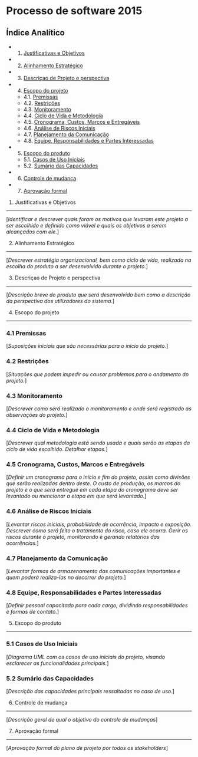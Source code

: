  
Processo de software 2015
=================================

Índice Analítico
----------------

* 1. [Justificativas e Objetivos](#1-justificativas-e-objetivos)
* 2. [Alinhamento Estratégico](#2-alinhamento-estratégico)
* 3. [Descriçao de Projeto e perspectiva](#3-descriçao-de-projeto-e-perspectiva)
* 4. [Escopo do projeto](#4-escopo-do-projeto)
    * 4.1. [Premissas](#41-premissas)
    * 4.2. [Restrições](#42-pestrições)
    * 4.3. [Monitoramento](#43-monitoramento)
    * 4.4. [Ciclo de Vida e Metodologia](#44-ciclo-de-vida-e-metodologia)
    * 4.5. [Cronograma, Custos, Marcos e Entregáveis](#45-cronograma-custos-marcos-e-entregáveis)
    * 4.6. [Análise de Riscos Iniciais](#46-análise-de-riscos-iniciais)
    * 4.7. [Planejamento da Comunicação](#47-planejamento-da-comunicação)
    * 4.8. [Equipe, Responsabilidades e Partes Interessadas](#48-equipe-responsabilidades-e-partes-interessadas)
* 5. [Escopo do produto](#5-escopo-do-produto)
    * 5.1. [Casos de Uso Iniciais](#51-casos-de-uso-iniciais)
    * 5.2. [Sumário das Capacidades](#52-sumário-das-capacidades)
* 6. [Controle de mudança](#6-controle-de-mudança)
* 7. [Aprovação formal](#7-aprovação-formal)

1. Justificativas e Objetivos
-----------------------------
[_Identificar e descrever quais foram os motivos que levaram este projeto a ser escolhido e definido como viável e quais os objetivos a serem alcançados com ele._]

2. Alinhamento Estratégico
-----------------------------
[_Descrever estratégia organizacional, bem como ciclo de vida, realizada na escolha do produto a ser desenvolvido durante o projeto._]

3. Descriçao de Projeto e perspectiva
-----------------------------
[_Descrição breve do produto que será desenvolvido bem como a descrição da perspectiva dos utilizadores do sistema._]

4. Escopo do projeto
-----------------------------
### 4.1 Premissas
[_Suposições iniciais que são necessárias para o início do projeto._]

### 4.2 Restrições
[_Situações que podem impedir ou causar problemas para o andamento do projeto._]

### 4.3 Monitoramento
[_Descrever como será realizado o monitoramento e onde será registrado as observações do projeto._]

### 4.4 Ciclo de Vida e Metodologia
[_Descrever qual metodologia está sendo usada e quais serão as etapas do ciclo de vida escolhido. Detalhar etapas._]

### 4.5 Cronograma, Custos, Marcos e Entregáveis
[_Definir um cronograma para o início e fim do projeto, assim como divisões que serão realizadas dentro deste. O custo de produção, os marcos do projeto e o que será entregue em cada etapa do cronograma deve ser levantado ou mencionar a etapa em que será levantado._]

### 4.6 Análise de Riscos Iniciais
[_Levantar riscos iniciais, probabilidade de ocorrência, impacto e exposição. Descrever como será feito o tratamento do risco, caso ele ocorra. Gerir os riscos durante o projeto, monitorando e gerando relatórios das ocorrências._]

### 4.7 Planejamento da Comunicação
[_Levantar formas de armazenamento das comunicações importantes e quem poderá realiza-las no decorrer do projeto._]

### 4.8 Equipe, Responsabilidades e Partes Interessadas
[_Definir pessoal capacitado para cada cargo, dividindo responsabilidades e formas de contato._]

5. Escopo do produto
-----------------------------
### 5.1 Casos de Uso Iniciais
[_Diagrama UML com os casos de uso iniciais do projeto, visando esclarecer as funcionalidades principais._]

### 5.2 Sumário das Capacidades
[_Descrição das capacidades principais ressaltadas no caso de uso._]

6. Controle de mudança
----------------------------
[_Descrição geral de qual o objetivo do controle de mudanças_]

7. Aprovação formal
----------------------------
[_Aprovação formal do plano de projeto por todos os stakeholders_] 
